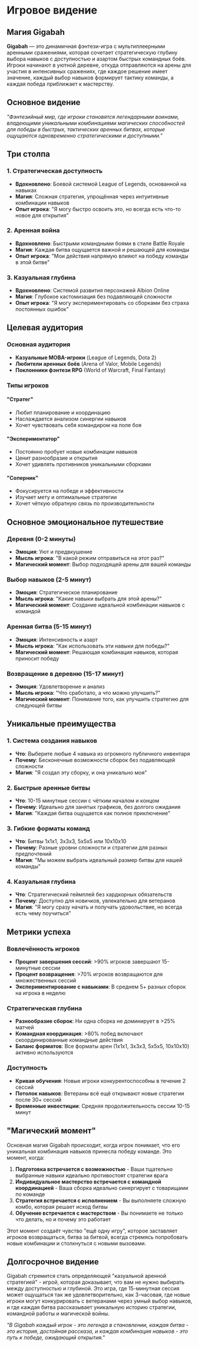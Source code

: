 # Игровое видение

## Магия Gigabah

**Gigabah** — это динамичная фэнтези-игра с мультиплеерными аренными сражениями, которая сочетает стратегическую глубину выбора навыков с доступностью и азартом быстрых командных боёв. Игроки начинают в уютной деревне, откуда отправляются на арены для участия в интенсивных сражениях, где каждое решение имеет значение, каждый выбор навыков формирует тактику команды, а каждая победа приближает к мастерству.

## Основное видение

*"Фэнтезийный мир, где игроки становятся легендарными воинами, владеющими уникальными комбинациями магических способностей для победы в быстрых, тактических аренных битвах, которые ощущаются одновременно стратегическими и доступными."*

## Три столпа

### 1. **Стратегическая доступность**
- **Вдохновлено**: Боевой системой League of Legends, основанной на навыках
- **Магия**: Сложная стратегия, упрощённая через интуитивные комбинации навыков
- **Опыт игрока**: "Я могу быстро освоить это, но всегда есть что-то новое для открытия"

### 2. **Аренная война**
- **Вдохновлено**: Быстрыми командными боями в стиле Battle Royale
- **Магия**: Каждая битва ощущается важной и решающей для команды
- **Опыт игрока**: "Мои действия напрямую влияют на победу команды в этой битве"

### 3. **Казуальная глубина**
- **Вдохновлено**: Системой развития персонажей Albion Online
- **Магия**: Глубокое кастомизация без подавляющей сложности
- **Опыт игрока**: "Я могу экспериментировать со сборками без страха постоянных ошибок"

## Целевая аудитория

### Основная аудитория
- **Казуальные MOBA-игроки** (League of Legends, Dota 2)
- **Любители аренных боёв** (Arena of Valor, Mobile Legends)
- **Поклонники фэнтези RPG** (World of Warcraft, Final Fantasy)

### Типы игроков

#### **"Стратег"**
- Любит планирование и координацию
- Наслаждается анализом синергии навыков
- Хочет чувствовать себя командиром на поле боя

#### **"Экспериментатор"**
- Постоянно пробует новые комбинации навыков
- Ценит разнообразие и открытия
- Хочет удивлять противников уникальными сборками

#### **"Соперник"**
- Фокусируется на победе и эффективности
- Изучает мету и оптимальные стратегии
- Хочет чёткую обратную связь по производительности

## Основное эмоциональное путешествие

### **Деревня (0-2 минуты)**
- **Эмоция**: Уют и предвкушение
- **Мысль игрока**: "В какой режим отправиться на этот раз?"
- **Магический момент**: Выбор подходящей арены для вашей команды

### **Выбор навыков (2-5 минут)**
- **Эмоция**: Стратегическое планирование
- **Мысль игрока**: "Какие навыки выбрать для этой арены?"
- **Магический момент**: Создание идеальной комбинации навыков с командой

### **Аренная битва (5-15 минут)**
- **Эмоция**: Интенсивность и азарт
- **Мысль игрока**: "Как использовать эти навыки для победы?"
- **Магический момент**: Решающая комбинация навыков, которая приносит победу

### **Возвращение в деревню (15-17 минут)**
- **Эмоция**: Удовлетворение и анализ
- **Мысль игрока**: "Что сработало, а что можно улучшить?"
- **Магический момент**: Понимание того, как улучшить стратегию для следующей битвы

## Уникальные преимущества

### 1. **Система создания навыков**
- **Что**: Выберите любые 4 навыка из огромного публичного инвентаря
- **Почему**: Бесконечные возможности сборок без подавляющей сложности
- **Магия**: "Я создал эту сборку, и она уникально моя"

### 2. **Быстрые аренные битвы**
- **Что**: 10-15 минутные сессии с чётким началом и концом
- **Почему**: Идеально для занятых графиков, без долгого ожидания
- **Магия**: "Каждая битва ощущается как полное приключение"

### 3. **Гибкие форматы команд**
- **Что**: Битвы 1x1x1, 3x3x3, 5x5x5 или 10x10x10
- **Почему**: Разные уровни сложности и стратегии для разных предпочтений
- **Магия**: "Мы можем выбрать идеальный размер битвы для нашей команды"

### 4. **Казуальная глубина**
- **Что**: Стратегический геймплей без хардкорных обязательств
- **Почему**: Доступно для новичков, увлекательно для ветеранов
- **Магия**: "Я могу сразу начать и получать удовольствие, но всегда есть чему поучиться"

## Метрики успеха

### Вовлечённость игроков
- **Процент завершения сессий**: >90% игроков завершают 15-минутные сессии
- **Процент возвращения**: >70% игроков возвращаются для множественных сессий
- **Экспериментирование с навыками**: В среднем 5+ разных сборок на игрока в неделю

### Стратегическая глубина
- **Разнообразие сборок**: Ни одна сборка не доминирует в >25% матчей
- **Командная координация**: >80% побед включают скоординированные командные действия
- **Баланс форматов**: Все форматы арен (1x1x1, 3x3x3, 5x5x5, 10x10x10) активно используются

### Доступность
- **Кривая обучения**: Новые игроки конкурентоспособны в течение 2 сессий
- **Потолок навыков**: Ветераны всё ещё открывают новые стратегии после 30+ сессий
- **Временные инвестиции**: Средняя продолжительность сессии 10-15 минут

## "Магический момент"

Основная магия Gigabah происходит, когда игрок понимает, что его уникальная комбинация навыков принесла победу команде. Это момент, когда:

1. **Подготовка встречается с возможностью** - Ваши тщательно выбранные навыки идеально противостоят стратегии врага
2. **Индивидуальное мастерство встречается с командной координацией** - Ваша сборка идеально синергирует с товарищами по команде
3. **Стратегия встречается с исполнением** - Вы выполняете сложную комбо, которая решает исход битвы
4. **Обучение встречается с мастерством** - Вы понимаете не только что делать, но и почему это работает

Этот момент создаёт чувство "ещё одну игру", которое заставляет игроков возвращаться, битва за битвой, всегда стремясь попробовать новые комбинации и столкнуться с новыми вызовами.

## Долгосрочное видение

Gigabah стремится стать определяющей "казуальной аренной стратегией" - игрой, которая доказывает, что вам не нужно выбирать между доступностью и глубиной. Это игра, где 15-минутная сессия может ощущаться так же удовлетворительно, как 3-часовая, где новые игроки могут конкурировать с ветеранами через умный выбор навыков, и где каждая битва рассказывает уникальную историю стратегии, командной работы и магической войны.

*"В Gigabah каждый игрок - это легенда в становлении, каждая битва - это история, достойная рассказа, и каждая комбинация навыков - это путь к победе, ожидающий открытия."*

